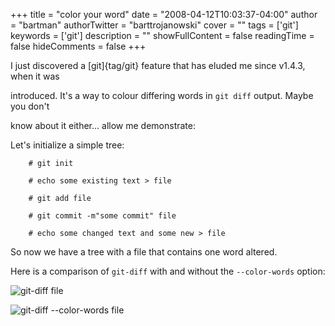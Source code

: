 +++
title = "color your word"
date = "2008-04-12T10:03:37-04:00"
author = "bartman"
authorTwitter = "barttrojanowski"
cover = ""
tags = ['git']
keywords = ['git']
description = ""
showFullContent = false
readingTime = false
hideComments = false
+++

I just discovered a [git]{tag/git} feature that has eluded me since v1.4.3, when it was

introduced.  It's a way to colour differing words in `git diff` output.  Maybe you don't

know about it either... allow me demonstrate:



<!--more-->



Let's initialize a simple tree:



        # git init

        # echo some existing text > file

        # git add file

        # git commit -m"some commit" file

        # echo some changed text and some new > file



So now we have a tree with a file that contains one word altered.



Here is a comparison of `git-diff` with and without the `--color-words` option:



![git-diff file](/~bart/screenshots/git-diff-plain.png)



![git-diff --color-words file](/~bart/screenshots/git-diff-color-words.png)
